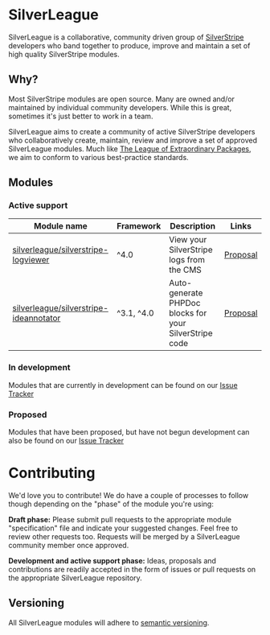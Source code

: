 # SilverLeague

SilverLeague is a collaborative, community driven group of [SilverStripe](https://www.silverstripe.org) developers who band together to produce, improve and maintain a set of high quality SilverStripe modules.

## Why?

Most SilverStripe modules are open source. Many are owned and/or maintained by individual community developers. While this is great, sometimes it's just better to work in a team.

SilverLeague aims to create a community of active SilverStripe developers who collaboratively create, maintain, review and improve a set of approved SilverLeague modules. Much like [The League of Extraordinary Packages](https://thephpleague.com/), we aim to conform to various best-practice standards.

## Modules

### Active support

| Module name | Framework | Description | Links |
| --- | --- | --- | --- |
| [silverleague/silverstripe-logviewer](https://github.com/silverleague/silverstripe-logviewer) | ^4.0 | View your SilverStripe logs from the CMS | [Proposal](https://github.com/silverleague/silverleague.github.io/issues/5) |
| [silverleague/silverstripe-ideannotator](https://github.com/silverleague/silverstripe-ideannotator) | ^3.1, ^4.0 | Auto-generate PHPDoc blocks for your SilverStripe code | [Proposal](https://github.com/silverleague/silverleague.github.io/issues/7) |

### In development

Modules that are currently in development can be found on our [Issue Tracker](https://github.com/silverleague/silverleague.github.io/labels/proposal%2Fin-development)

### Proposed

Modules that have been proposed, but have not begun development can also be found on our [Issue Tracker](https://github.com/silverleague/silverleague.github.io/labels/proposal%2Fdraft)

# Contributing

We'd love you to contribute! We do have a couple of processes to follow though depending on the "phase" of the module you're using:

**Draft phase:** Please submit pull requests to the appropriate module "specification" file and indicate your suggested changes. Feel free to review other requests too. Requests will be merged by a SilverLeague community member once approved.

**Development and active support phase:** Ideas, proposals and contributions are readily accepted in the form of issues or pull requests on the appropriate SilverLeague repository.

## Versioning

All SilverLeague modules will adhere to [semantic versioning](http://semver.org).
